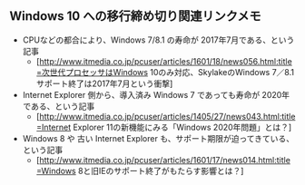 ## Windows 10 への移行締め切り関連リンクメモ

* CPUなどの都合により、Windows 7/8.1 の寿命が 2017年7月である、という記事
  * [http://www.itmedia.co.jp/pcuser/articles/1601/18/news056.html:title=次世代プロセッサはWindows 10のみ対応、SkylakeのWindows 7／8.1サポート終了は2017年7月という衝撃]
* Internet Explorer 側から、導入済み Windows 7 であっても寿命が 2020年である、という記事
  * [http://www.itmedia.co.jp/pcuser/articles/1405/27/news043.html:title=Internet Explorer 11の新機能にみる「Windows 2020年問題」とは？]
* Windows 8 や 古い Internet Explorer も、サポート期限が迫ってきている、という記事
  * [http://www.itmedia.co.jp/pcuser/articles/1601/17/news014.html:title=Windows 8と旧IEのサポート終了がもたらす影響とは？]

